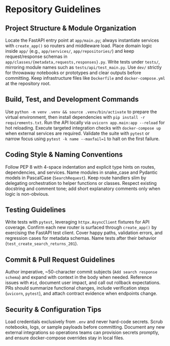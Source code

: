 # Repository Guidelines

## Project Structure & Module Organization
Locate the FastAPI entry point at `app/main.py`; always instantiate services with `create_app()` so routers and middleware load. Place domain logic inside `app/` (e.g., `app/services/`, `app/repositories/`) and keep request/response schemas in `app/classes/{metadata,requests,responses}.py`. Write tests under `tests/`, mirroring module names such as `tests/api/test_main.py`. Use `dev/` strictly for throwaway notebooks or prototypes and clear outputs before committing. Keep infrastructure files like `Dockerfile` and `docker-compose.yml` at the repository root.

## Build, Test, and Development Commands
Use `python -m venv .venv && source .venv/bin/activate` to prepare the virtual environment, then install dependencies with `pip install -r requirements.txt`. Run the API locally via `uvicorn app.main:app --reload` for hot reloading. Execute targeted integration checks with `docker-compose up` when external services are required. Validate the suite with `pytest` or narrow focus using `pytest -k name --maxfail=1` to halt on the first failure.

## Coding Style & Naming Conventions
Follow PEP 8 with 4-space indentation and explicit type hints on routes, dependencies, and services. Name modules in snake_case and Pydantic models in PascalCase (`SearchRequest`). Keep route handlers slim by delegating orchestration to helper functions or classes. Respect existing docstring and comment tone; add short explanatory comments only when logic is non-obvious.

## Testing Guidelines
Write tests with `pytest`, leveraging `httpx.AsyncClient` fixtures for API coverage. Confirm each new router is surfaced through `create_app()` by exercising the FastAPI test client. Cover happy paths, validation errors, and regression cases for metadata schemas. Name tests after their behavior (`test_create_search_returns_201`).

## Commit & Pull Request Guidelines
Author imperative, ~50-character commit subjects (`Add search response schema`) and expand with context in the body when needed. Reference issues with `#id`, document user impact, and call out rollback expectations. PRs should summarize functional changes, include verification steps (`uvicorn`, `pytest`), and attach contract evidence when endpoints change.

## Security & Configuration Tips
Load credentials exclusively from `.env` and never hard-code secrets. Scrub notebooks, logs, or sample payloads before committing. Document any new external integrations so operations teams can provision secrets promptly, and ensure docker-compose overrides stay in local files.
